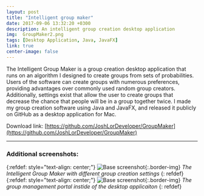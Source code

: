```yaml
---
layout: post
title: "Intelligent group maker"
date: 2017-09-06 13:32:20 +0300
description: An intelligent group creation desktop application
img:  GroupMaker2.png
tags: [Desktop Application, Java, JavaFX]
link: true
center-image: false
---
```

The Intelligent Group Maker is a group creation desktop application that runs on an algorithm I designed to create groups from sets of probabilities. Users of the software can create groups with numerous preferences, providing advantages over commonly used random group creators. Additionally, settings exist that allow the user to create groups that decrease the chance that people will be in a group together twice. I made my group creation software using Java and JavaFX, and released it publicly on GitHub as a desktop application for Mac.

Download link: [https://github.com/JoshLorDeveloper/GroupMaker](https://github.com/JoshLorDeveloper/GroupMaker)

---

### Additional screenshots:

{:refdef: style="text-align: center;"}
![Base screenshot]({{site.baseurl}}/assets/img/GroupMaker3.png){:.border-img}
*The Intelligent Group Maker with different group creation settings*
{: refdef}
<br />
{:refdef: style="text-align: center;"}
![Base screenshot]({{site.baseurl}}/assets/img/GroupMaker1.png){:.border-img}
*The group management portal instide of the desktop applicaiton*
{: refdef}